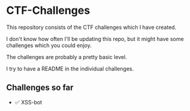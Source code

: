 # CTF-Challenges

This repository consists of the CTF challenges which I have created. 

I don't know how often I'll be updating this repo, but it might have some challenges which you could enjoy. 

The challenges are probably a pretty basic level. 

I try to have a README in the individual challenges. 

## Challenges so far

- ✅ XSS-bot
